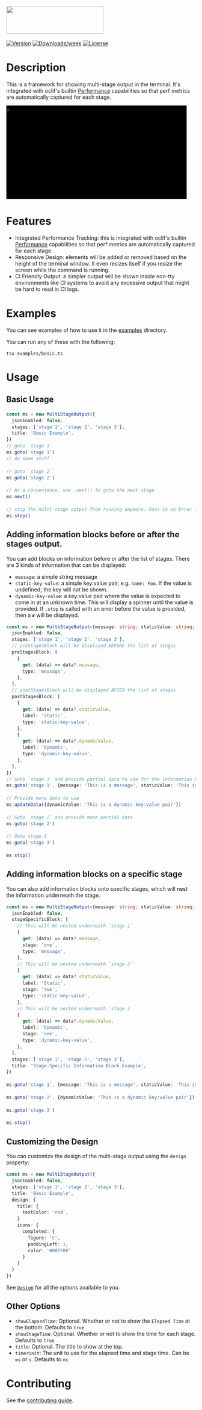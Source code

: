 <img src="https://user-images.githubusercontent.com/449385/38243295-e0a47d58-372e-11e8-9bc0-8c02a6f4d2ac.png" width="260" height="73">

[![Version](https://img.shields.io/npm/v/@oclif/multi-stage-output.svg)](https://npmjs.org/package/@oclif/multi-stage-output)
[![Downloads/week](https://img.shields.io/npm/dw/@oclif/multi-stage-output.svg)](https://npmjs.org/package/@oclif/multi-stage-output)
[![License](https://img.shields.io/npm/l/@oclif/multi-stage-output.svg)](https://github.com/oclif/multi-stage-output/blob/main/LICENSE)

# Description

This is a framework for showing multi-stage output in the terminal. It's integrated with oclif's builtin [Performance](https://oclif.io/docs/performance/) capabilities so that perf metrics are automatically captured for each stage.

![Demo](./assets/demo.gif?raw=true 'Demo')

# Features

- Integrated Performance Tracking: this is integrated with oclif's builtin [Performance](https://oclif.io/docs/performance/) capabilities so that perf metrics are automatically captured for each stage.
- Responsive Design: elements will be added or removed based on the height of the terminal window. It even resizes itself if you resize the screen while the command is running.
- CI Friendly Output: a simpler output will be shown inside non-tty environments like CI systems to avoid any excessive output that might be hard to read in CI logs.

# Examples

You can see examples of how to use it in the [examples](./examples/) directory.

You can run any of these with the following:

```
tsx examples/basic.ts
```

# Usage

## Basic Usage

```typescript
const ms = new MultiStageOutput({
  jsonEnabled: false,
  stages: ['stage 1', 'stage 2', 'stage 3'],
  title: 'Basic Example',
})
// goto `stage 1`
ms.goto('stage 1')
// do some stuff

// goto `stage 2`
ms.goto('stage 2')

// As a convenience, use .next() to goto the next stage
ms.next()

// stop the multi-stage output from running anymore. Pass in an Error if applicable.
ms.stop()
```

## Adding information blocks before or after the stages output.

You can add blocks on information before or after the list of stages. There are 3 kinds of information that can be displayed:

- `message`: a simple string message
- `static-key-value`: a simple key:value pair, e.g. `name: Foo`. If the value is undefined, the key will not be shown.
- `dynamic-key-value`: a key:value pair where the value is expected to come in at an unknown time. This will display a spinner until the value is provided. If `.stop` is called with an error before the value is provided, then a `✘` will be displayed.

```typescript
const ms = new MultiStageOutput<{message: string; staticValue: string; dynamicValue: string}>({
  jsonEnabled: false,
  stages: ['stage 1', 'stage 2', 'stage 3'],
  // preStagesBlock will be displayed BEFORE the list of stages
  preStagesBlock: [
    {
      get: (data) => data?.message,
      type: 'message',
    },
  ],
  // postStagesBlock will be displayed AFTER the list of stages
  postStagesBlock: [
    {
      get: (data) => data?.staticValue,
      label: 'Static',
      type: 'static-key-value',
    },
    {
      get: (data) => data?.dynamicValue,
      label: 'Dynamic',
      type: 'dynamic-key-value',
    },
  ],
})
// Goto `stage 1` and provide partial data to use for the information blocks
ms.goto('stage 1', {message: 'This is a message', staticValue: 'This is a static key:value pair'})

// Provide more data to use
ms.updateData({dynamicValue: 'This is a dynamic key:value pair'})

// Goto `stage 2` and provide more partial data
ms.goto('stage 2')

// Goto stage 3
ms.goto('stage 3')

ms.stop()
```

## Adding information blocks on a specific stage

You can also add information blocks onto specific stages, which will nest the information underneath the stage.

```typescript
const ms = new MultiStageOutput<{message: string; staticValue: string; dynamicValue: string}>({
  jsonEnabled: false,
  stageSpecificBlock: [
    // This will be nested underneath `stage 1`
    {
      get: (data) => data?.message,
      stage: 'one',
      type: 'message',
    },
    // This will be nested underneath `stage 2`
    {
      get: (data) => data?.staticValue,
      label: 'Static',
      stage: 'two',
      type: 'static-key-value',
    },
    // This will be nested underneath `stage 1`
    {
      get: (data) => data?.dynamicValue,
      label: 'Dynamic',
      stage: 'one',
      type: 'dynamic-key-value',
    },
  ],
  stages: ['stage 1', 'stage 2', 'stage 3'],
  title: 'Stage-Specific Information Block Example',
})

ms.goto('stage 1', {message: 'This is a message', staticValue: 'This is a static key:value pair'})

ms.goto('stage 2', {dynamicValue: 'This is a dynamic key:value pair'})

ms.goto('stage 3')

ms.stop()
```

## Customizing the Design

You can customize the design of the multi-stage output using the `design` property:

```typescript
const ms = new MultiStageOutput({
  jsonEnabled: false,
  stages: ['stage 1', 'stage 2', 'stage 3'],
  title: 'Basic Example',
  design: {
    title: {
      textColor: 'red',
    }
    icons: {
      completed: {
        figure: 'C',
        paddingLeft: 1,
        color: '#00FF00'
      }
    }
  }
})
```

See [`Design`](./src/design.ts) for all the options available to you.

## Other Options

- `showElapsedTime`: Optional. Whether or not to show the `Elapsed Time` at the bottom. Defaults to `true`
- `showStageTime`: Optional. Whether or not to show the time for each stage. Defaults to `true`
- `title`: Optional. The title to show at the top.
- `timerUnit`: The unit to use for the elapsed time and stage time. Can be `ms` or `s`. Defaults to `ms`

# Contributing

See the [contributing guide](./CONRTIBUTING.md).
